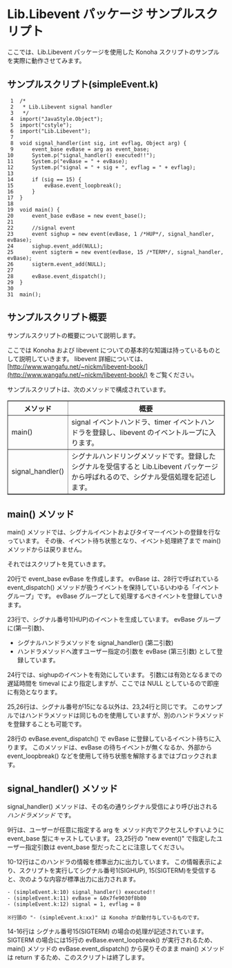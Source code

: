 # Lib.Libevent パッケージ サンプルスクリプト

ここでは、Lib.Libevent パッケージを使用した Konoha スクリプトのサンプルを実際に動作させてみます。

## サンプルスクリプト(simpleEvent.k)
     1	/*
     2	 * Lib.Libevent signal handler
     3	 */
     4	import("JavaStyle.Object");
     5	import("cstyle");
     6	import("Lib.Libevent");
     7	
     8	void signal_handler(int sig, int evflag, Object arg) {
     9		event_base evBase = arg as event_base;
    10		System.p("signal_handler() executed!!");
    11		System.p("evBase = " + evBase);
    12		System.p("signal = " + sig + ", evflag = " + evflag);
    13	
    14		if (sig == 15) {
    15			evBase.event_loopbreak();
    16		}
    17	}
    18	
    19	void main() {
    20		event_base evBase = new event_base();
    21	
    22		//signal event
    23		event sighup = new event(evBase, 1 /*HUP*/, signal_handler, evBase);
    24		sighup.event_add(NULL);
    25		event sigterm = new event(evBase, 15 /*TERM*/, signal_handler, evBase);
    26		sigterm.event_add(NULL);
    27	
    28		evBase.event_dispatch();
    29	}
    30	
    31	main();

## サンプルスクリプト概要
サンプルスクリプトの概要について説明します。

ここでは Konoha および libevent についての基本的な知識は持っているものとして説明していきます。
libevent 詳細については、[http://www.wangafu.net/~nickm/libevent-book/](http://www.wangafu.net/~nickm/libevent-book/) をご覧ください。

サンプルスクリプトは、次のメソッドで構成されています。

<table border=1 align=center class="inline">
	<tr align=center>
		<th> メソッド </th>
		<th> 概要 </th>
	</tr>
	<tr>
		<td> main() </td>
		<td> signal イベントハンドラ、timer イベントハンドラを登録し、libevent のイベントループに入ります。</td>
	</tr>
	<tr>
		<td> signal_handler() </td>
		<td> シグナルハンドリングメソッドです。登録したシグナルを受信すると Lib.Libevent パッケージから呼ばれるので、シグナル受信処理を記述します。</td>
	</tr>
</table>


## main() メソッド
main() メソッドでは、シグナルイベントおよびタイマーイベントの登録を行なっています。
その後、イベント待ち状態となり、イベント処理終了まで main()メソッドからは戻りません。

それではスクリプトを見ていきます。

20行で event_base evBase を作成します。
evBase は、28行で呼ばれている event_dispatch() メソッドが扱うイベントを保持しているいわゆる「イベントグループ」です。
evBase グループとして処理するべきイベントを登録していきます。

23行で、シグナル番号1(HUP)のイベントを生成しています。
evBase グループに(第一引数)、
* シグナルハンドラメソッドを signal_handler() (第二引数)
* ハンドラメソッドへ渡すユーザー指定の引数を evBase (第三引数)
として登録しています。

24行では、sighupのイベントを有効にしています。
引数には有効となるまでの遅延時間を timeval により指定しますが、ここでは NULL としているので即座に有効となります。

25,26行は、シグナル番号が15になる以外は、23,24行と同じです。
このサンプルではハンドラメソッドは同じものを使用していますが、別のハンドラメソッドを登録することも可能です。


28行の evBase.event_dispatch() で evBase に登録しているイベント待ちに入ります。
このメソッドは、evBase の待ちイベントが無くなるか、外部からevent_loopbreak() などを使用して待ち状態を解除するまではブロックされます。


## signal_handler() メソッド
signal_handler() メソッドは、その名の通りシグナル受信により呼び出される _ハンドラメソッド_ です。

9行は、ユーザーが任意に指定する arg を メソッド内でアクセスしやすいように event_base 型にキャストしています。
23,25行の "new event()" で指定したユーザー指定引数は event_base 型だったことに注意してください。

10-12行はこのハンドラの情報を標準出力に出力しています。
この情報表示により、スクリプトを実行してシグナル番号1(SIGHUP), 15(SIGTERM)を受信すると、次のような内容が標準出力に出力されます。

    - (simpleEvent.k:10) signal_handler() executed!!
    - (simpleEvent.k:11) evBase = &0x7fe9030f8b80
    - (simpleEvent.k:12) signal = 1, evflag = 8
	
    ※行頭の "- (simpleEvent.k:xx)" は Konoha が自動付与しているものです。

14-16行は シグナル番号15(SIGTERM) の場合の処理が記述されています。
SIGTERM の場合には15行の evBase.event_loopbreak() が実行されるため、main() メソッドの evBase.event_dispatch() から戻りそのまま main() メソッドは return するため、このスクリプトは終了します。
